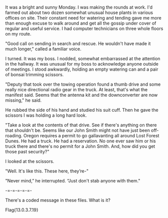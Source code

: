 It was a bright and sunny Monday. I was making the rounds at work. I'd farmed out about two dozen somewhat unusual house plants in various offices on site. Their constant need for watering and tending gave me more than enough excuse to walk around and get all the gossip under cover of regular and useful service. I had computer technicians on three whole floors on my route. 

"Good call on sending in search and rescue. He wouldn't have made it much longer," called a familiar voice. 

I turned. It was my boss. I nodded, somewhat embarrassed at the attention in the hallway. It was unusual for my boss to acknowledge anyone outside of meetings. I stood awkwardly, holding an empty watering can and a pair of bonsai trimming scissors.

"Deputy that took over the towing operation found a thumb drive and some really nice directional radio gear in the truck. At least, that's what the manifest said. Seems that the antenna kit and the downconverter are now missing," he said.

He rubbed the side of his hand and studied his suit cuff. Then he gave the scissors I was holding a long hard look.

"Take a look at the contents of that drive. See if there's anything on there that shouldn't be. Seems like our John Smith might not have just been off-roading. Oregon requires a permit to go gallavanting all around Lost Forest Dunes. He had a truck. He had a reservation. No one ever saw him or his truck there and there's no permit for a John Smith. And, how did you get those past security?"

I looked at the scissors.

"Well. It's like this. These here, they’re-"

"Never mind,” he interrupted. “Just don't stab anyone with them."

-=-=-=-=-=-

There's a coded message in these files. What is it?


Flag{13.0.3.7.19}
